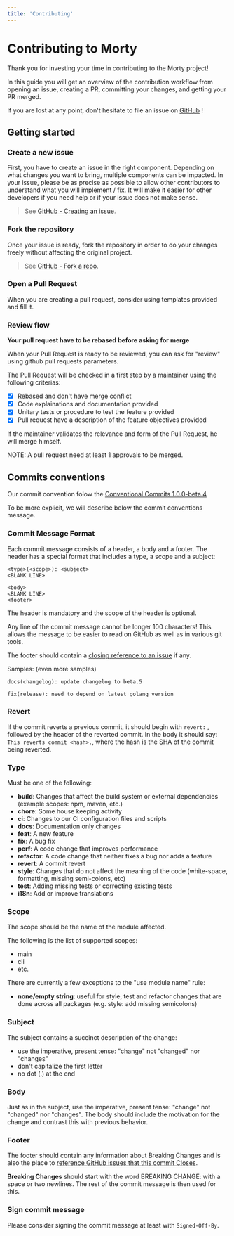 ```yaml
---
title: 'Contributing'
---
```


# Contributing to Morty

Thank you for investing your time in contributing to the Morty project!

In this guide you will get an overview of the contribution workflow from opening an issue, creating a PR, committing your changes, and getting your PR merged.

If you are lost at any point, don't hesitate to file an issue on [GitHub](https://github.com/morty-faas/morty-faas.github.io/issues/new?assignees=&labels=question&template=question.yml&title=%5BQUESTION%5D%3A+) ! 

## Getting started

### Create a new issue

First, you have to create an issue in the right component. Depending on what changes you want to bring, multiple components can be impacted. In your issue, please be as precise as possible to allow other contributors to understand what you will implement / fix. It will make it easier for other developers if you need help or if your issue does not make sense.

> See [GitHub - Creating an issue](https://docs.github.com/en/issues/tracking-your-work-with-issues/creating-an-issue).

### Fork the repository

Once your issue is ready, fork the repository in order to do your changes freely without affecting the original project.

> See [GitHub - Fork a repo](https://docs.github.com/en/issues/tracking-your-work-with-issues/creating-an-issue).

### Open a Pull Request

When you are creating a pull request, consider using templates provided and fill it.

### Review flow

**Your pull request have to be rebased before asking for merge**

When your Pull Request is ready to be reviewed, you can ask for "review" using github pull requests parameters.

The Pull Request will be checked in a first step by a maintainer using the following criterias:

- [x] Rebased and don't have merge conflict
- [x] Code explainations and documentation provided
- [x] Unitary tests or procedure to test the feature provided
- [x] Pull request have a description of the feature objectives provided

If the maintainer validates the relevance and form of the Pull Request, he will merge himself.

NOTE: A pull request need at least 1 approvals to be merged.

## Commits conventions

Our commit convention folow the [Conventional Commits 1.0.0-beta.4](https://www.conventionalcommits.org/en/v1.0.0-beta.4/)

To be more explicit, we will describe below the commit conventions message.

### Commit Message Format

Each commit message consists of a header, a body and a footer. The header has a special format that includes a type, a scope and a subject:

```
<type>(<scope>): <subject>
<BLANK LINE>

<body>
<BLANK LINE>
<footer>
```

The header is mandatory and the scope of the header is optional.

Any line of the commit message cannot be longer 100 characters! This allows the message to be easier to read on GitHub as well as in various git tools.

The footer should contain a [closing reference to an issue](https://docs.github.com/en/issues/tracking-your-work-with-issues/linking-a-pull-request-to-an-issue) if any.

Samples: (even more samples)

```
docs(changelog): update changelog to beta.5
```

```
fix(release): need to depend on latest golang version
```

### Revert

If the commit reverts a previous commit, it should begin with `revert:` , followed by the header of the reverted commit. In the body it should say: `This reverts commit <hash>.`, where the hash is the SHA of the commit being reverted.

### Type

Must be one of the following:

- **build**: Changes that affect the build system or external dependencies (example scopes: npm, maven, etc.)
- **chore**: Some house keeping activity
- **ci**: Changes to our CI configuration files and scripts
- **docs**: Documentation only changes
- **feat**: A new feature
- **fix**: A bug fix
- **perf**: A code change that improves performance
- **refactor**: A code change that neither fixes a bug nor adds a feature
- **revert**: A commit revert
- **style**: Changes that do not affect the meaning of the code (white-space, formatting, missing semi-colons, etc)
- **test**: Adding missing tests or correcting existing tests
- **i18n**: Add or improve translations

### Scope

The scope should be the name of the module affected.

The following is the list of supported scopes:

- main
- cli
- etc.

There are currently a few exceptions to the "use module name" rule:

- **none/empty string**: useful for style, test and refactor changes that are done across all packages (e.g. style: add missing semicolons)

### Subject

The subject contains a succinct description of the change:

- use the imperative, present tense: "change" not "changed" nor "changes"
- don't capitalize the first letter
- no dot (.) at the end

### Body

Just as in the subject, use the imperative, present tense: "change" not "changed" nor "changes". The body should include the motivation for the change and contrast this with previous behavior.

### Footer

The footer should contain any information about Breaking Changes and is also the place to [reference GitHub issues that this commit Closes](https://docs.github.com/en/issues/tracking-your-work-with-issues/linking-a-pull-request-to-an-issue).

**Breaking Changes** should start with the word BREAKING CHANGE: with a space or two newlines. The rest of the commit message is then used for this.

### Sign commit message

Please consider signing the commit message at least with `Signed-Off-By`.
